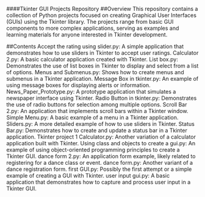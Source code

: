 ####Tkinter GUI Projects Repository
##Overview
This repository contains a collection of Python projects focused on creating Graphical User Interfaces (GUIs) using the Tkinter library. The projects range from basic GUI components to more complex applications, serving as examples and learning materials for anyone interested in Tkinter development.

##Contents
Accept the rating using slider.py: A simple application that demonstrates how to use sliders in Tkinter to accept user ratings.
Calculator 2.py: A basic calculator application created with Tkinter.
List box.py: Demonstrates the use of list boxes in Tkinter to display and select from a list of options.
Menus and Submenus.py: Shows how to create menus and submenus in a Tkinter application.
Message Box in tkinter.py: An example of using message boxes for displaying alerts or information.
News_Paper_Prototype.py: A prototype application that simulates a newspaper interface using Tkinter.
Radio Button in tkinter.py: Demonstrates the use of radio buttons for selection among multiple options.
Scroll Bar 2.py: An application that implements scroll bars within a Tkinter window.
Simple Menu.py: A basic example of a menu in a Tkinter application.
Sliders.py: A more detailed example of how to use sliders in Tkinter.
Status Bar.py: Demonstrates how to create and update a status bar in a Tkinter application.
Tkinter project 1 Calculator.py: Another variation of a calculator application built with Tkinter.
Using class and objects to create a gui.py: An example of using object-oriented programming principles to create a Tkinter GUI.
dance form 2.py: An application form example, likely related to registering for a dance class or event.
dance form.py: Another variant of a dance registration form.
first GUI.py: Possibly the first attempt or a simple example of creating a GUI with Tkinter.
user input gui.py: A basic application that demonstrates how to capture and process user input in a Tkinter GUI.
